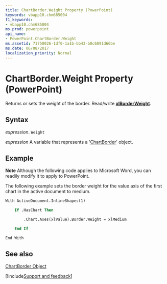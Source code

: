 ```yaml
---
title: ChartBorder.Weight Property (PowerPoint)
keywords: vbapp10.chm685004
f1_keywords:
- vbapp10.chm685004
ms.prod: powerpoint
api_name:
- PowerPoint.ChartBorder.Weight
ms.assetid: 71750026-1df0-1a1b-bb43-b0c6891d66be
ms.date: 06/08/2017
localization_priority: Normal
---
```



# ChartBorder.Weight Property (PowerPoint)

Returns or sets the weight of the border. Read/write  **[xlBorderWeight](PowerPoint.XlBorderWeight.md)**.


## Syntax

 _expression_. `Weight`

_expression_ A variable that represents a '[ChartBorder](PowerPoint.ChartBorder.md)' object.


## Example




 **Note**  Although the following code applies to Microsoft Word, you can readily modify it to apply to PowerPoint.

The following example sets the border weight for the value axis of the first chart in the active document to medium.




```vb
With ActiveDocument.InlineShapes(1)

    If .HasChart Then

        .Chart.Axes(xlValue).Border.Weight = xlMedium

    End If

End With
```


## See also


[ChartBorder Object](PowerPoint.ChartBorder.md)

[!include[Support and feedback](~/includes/feedback-boilerplate.md)]